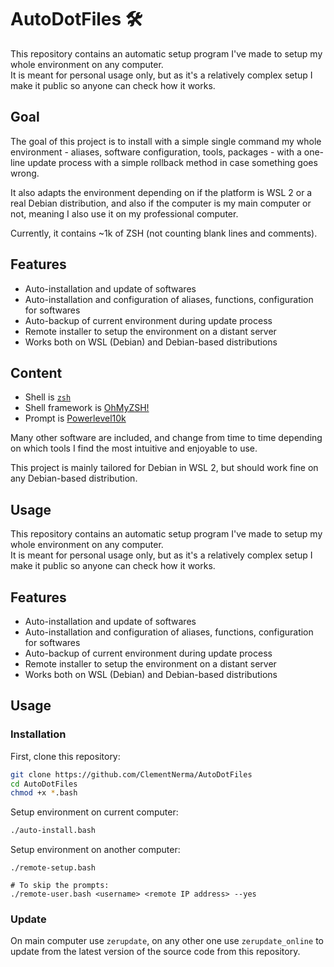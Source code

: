 # AutoDotFiles :hammer_and_wrench:

This repository contains an automatic setup program I've made to setup my whole environment on any computer.  
It is meant for personal usage only, but as it's a relatively complex setup I make it public so anyone can check how it works.

## Goal

The goal of this project is to install with a simple single command my whole environment - aliases, software configuration, tools, packages - with a one-line update process with a simple rollback method in case something goes wrong.

It also adapts the environment depending on if the platform is WSL 2 or a real Debian distribution, and also if the computer is my main computer or not, meaning I also use it on my professional computer.

Currently, it contains ~1k of ZSH (not counting blank lines and comments).

## Features

* Auto-installation and update of softwares
* Auto-installation and configuration of aliases, functions, configuration for softwares
* Auto-backup of current environment during update process
* Remote installer to setup the environment on a distant server
* Works both on WSL (Debian) and Debian-based distributions

## Content

* Shell is [`zsh`](https://github.com/zsh-users/zsh)
* Shell framework is [OhMyZSH!](https://github.com/ohmyzsh/ohmyzsh)
* Prompt is [Powerlevel10k](https://github.com/romkatv/powerlevel10k)

Many other software are included, and change from time to time depending on which tools I find the most intuitive and enjoyable to use.

This project is mainly tailored for Debian in WSL 2, but should work fine on any Debian-based distribution.

## Usage

This repository contains an automatic setup program I've made to setup my whole environment on any computer.  
It is meant for personal usage only, but as it's a relatively complex setup I make it public so anyone can check how it works.

## Features

* Auto-installation and update of softwares
* Auto-installation and configuration of aliases, functions, configuration for softwares
* Auto-backup of current environment during update process
* Remote installer to setup the environment on a distant server
* Works both on WSL (Debian) and Debian-based distributions

## Usage

### Installation

First, clone this repository:

```bash
git clone https://github.com/ClementNerma/AutoDotFiles
cd AutoDotFiles
chmod +x *.bash
```

Setup environment on current computer:

```bash
./auto-install.bash
```

Setup environment on another computer:

```shell
./remote-setup.bash

# To skip the prompts:
./remote-user.bash <username> <remote IP address> --yes
```

### Update

On main computer use `zerupdate`, on any other one use `zerupdate_online` to update from the latest version of the source code from this repository.
